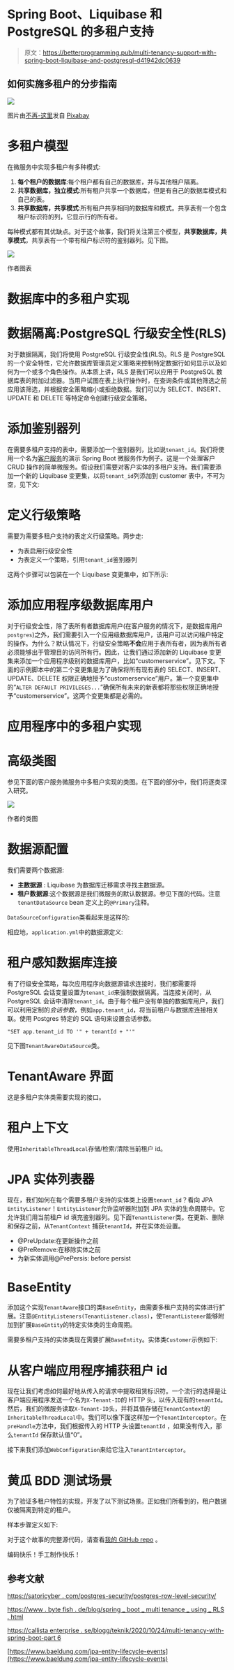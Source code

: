 # Spring Boot、Liquibase 和 PostgreSQL 的多租户支持

> 原文：<https://betterprogramming.pub/multi-tenancy-support-with-spring-boot-liquibase-and-postgresql-d41942dc0639>

## 如何实施多租户的分步指南

![](img/b1caa2a503ae8e6443bda19d0b62e434.png)

图片由[不再-这里](https://pixabay.com/users/no-longer-here-19203/)发自 [Pixabay](https://pixabay.com/photos/lavenders-flowers-field-farm-894919/)

# 多租户模型

在微服务中实现多租户有多种模式:

1.  **每个租户的数据库**:每个租户都有自己的数据库，并与其他租户隔离。
2.  **共享数据库，独立模式**:所有租户共享一个数据库，但是有自己的数据库模式和自己的表。
3.  **共享数据库，共享模式**:所有租户共享相同的数据库和模式。共享表有一个包含租户标识符的列，它显示行的所有者。

每种模式都有其优缺点。对于这个故事，我们将关注第三个模型，**共享数据库，共享模式**，共享表有一个带有租户标识符的鉴别器列。见下图。

![](img/a6efb8829ad54647be161fb9a9a2958d.png)

作者图表

# 数据库中的多租户实现

# 数据隔离:PostgreSQL 行级安全性(RLS)

对于数据隔离，我们将使用 PostgreSQL 行级安全性(RLS)。RLS 是 PostgreSQL 的一个安全特性，它允许数据库管理员定义策略来控制特定数据行如何显示以及如何为一个或多个角色操作。从本质上讲，RLS 是我们可以应用于 PostgreSQL 数据库表的附加过滤器。当用户试图在表上执行操作时，在查询条件或其他筛选之前应用该筛选，并根据安全策略缩小或拒绝数据。我们可以为 SELECT、INSERT、UPDATE 和 DELETE 等特定命令创建行级安全策略。

# 添加鉴别器列

在需要多租户支持的表中，需要添加一个鉴别器列，比如说`tenant_id`。我们将使用一个名为[客户服务](https://github.com/wenqiglantz/multi-tenancy-spring-boot)的演示 Spring Boot 微服务作为例子。这是一个处理客户 CRUD 操作的简单微服务。假设我们需要对客户实体的多租户支持。我们需要添加一个新的 Liquibase 变更集，以将`tenant_id`列添加到 customer 表中，不可为空，见下文:

# 定义行级策略

需要为需要多租户支持的表定义行级策略。两步走:

*   为表启用行级安全性
*   为表定义一个策略，引用`tenant_id`鉴别器列

这两个步骤可以包装在一个 Liquibase 变更集中，如下所示:

# 添加应用程序级数据库用户

对于行级安全性，除了表所有者数据库用户(在客户服务的情况下，是数据库用户`postgres`)之外，我们需要引入一个应用级数据库用户，该用户可以访问租户特定的操作。为什么？默认情况下，行级安全策略**不会**应用于表所有者，因为表所有者必须能够出于管理目的访问所有行。因此，让我们通过添加新的 Liquibase 变更集来添加一个应用程序级别的数据库用户，比如“customerservice”。见下文。下面的示例脚本中的第二个变更集是为了确保将所有现有表的 SELECT、INSERT、UPDATE、DELETE 权限正确地授予“customerservice”用户。第一个变更集中的“`ALTER DEFAULT PRIVILEGES...`”确保所有未来的新表都将那些权限正确地授予“customerservice”。这两个变更集都是必需的。

# 应用程序中的多租户实现

# 高级类图

参见下面的客户服务微服务中多租户实现的类图。在下面的部分中，我们将逐类深入研究。

![](img/e5dcacde9ca598d62f72dd86e4890227.png)

作者的类图

# 数据源配置

我们需要两个数据源:

*   **主数据源** : Liquibase 为数据库迁移需求寻找主数据源。
*   **租户数据源**:这个数据源是我们微服务的默认数据源。参见下面的代码。注意`tenantDataSource` bean 定义上的`@Primary`注释。

`DataSourceConfiguration`类看起来是这样的:

相应地，`application.yml`中的数据源定义:

# 租户感知数据库连接

有了行级安全策略，每次应用程序向数据源请求连接时，我们都需要将 PostgreSQL 会话变量设置为`tenant_id`来强制数据隔离。当连接关闭时，从 PostgreSQL 会话中清除`tenant_id`。由于每个租户没有单独的数据库用户，我们可以利用定制的*会话参数*，例如`app.tenant_id`，将当前租户与数据库连接相关联。使用 Postgres 特定的 SQL 语句来设置会话参数。

`"SET app.tenant_id TO '" + tenantId + "'"`

见下图`TenantAwareDataSource`类。

# TenantAware 界面

这是多租户实体类需要实现的接口。

# 租户上下文

使用`InheritableThreadLocal`存储/检索/清除当前租户 id。

# JPA 实体列表器

现在，我们如何在每个需要多租户支持的实体类上设置`tenant_id`？看向 JPA `EntityListener`！`EntityListener`允许监听器附加到 JPA 实体的生命周期中。它允许我们用当前租户 id 填充鉴别器列。见下面`TenantListener`类。在更新、删除和保存之前，从`TenantContext` 捕获`tenantId`，并在实体处设置。

*   @PreUpdate:在更新操作之前
*   @PreRemove:在移除实体之前
*   为新实体调用@PrePersis: before persist

# BaseEntity

添加这个实现`TenantAware`接口的类`BaseEntity`，由需要多租户支持的实体进行扩展。注意`@EntityListeners(TenantListener.class)`，使`TenantListener`能够附加到扩展`BaseEntity`的特定实体类的生命周期。

需要多租户支持的实体类现在需要扩展`BaseEntity`。实体类`Customer`示例如下:

# 从客户端应用程序捕获租户 id

现在让我们考虑如何最好地从传入的请求中提取租赁标识符。一个流行的选择是让客户端应用程序发送一个名为`X-Tenant-ID`的 HTTP 头，以传入现有的`tenantId`。然后，我们的微服务读取`X-Tenant-ID`头，并将其值存储在`TenantContext`的`InheritableThreadLocal`中。我们可以像下面这样加一个`TenantInterceptor`。在`preHandle`方法中，我们根据传入的 HTTP 头设置`tenantId` ，如果没有传入，那么`tenantId` 保存默认值“0”。

接下来我们添加`WebConfiguration`来给它注入`TenantInterceptor`。

# 黄瓜 BDD 测试场景

为了验证多租户特性的实现，开发了以下测试场景。正如我们所看到的，租户数据仅被隔离到特定的租户。

样本步骤定义如下:

对于这个故事的完整源代码，请查看[我的 GitHub repo](https://github.com/wenqiglantz/multi-tenancy-spring-boot) 。

编码快乐！手工制作快乐！

## **参考文献**

[https://satoricyber . com/postgres-security/postgres-row-level-security/](https://satoricyber.com/postgres-security/postgres-row-level-security/)

[https://www . byte fish . de/blog/spring _ boot _ multi tenance _ using _ RLS . html](https://www.bytefish.de/blog/spring_boot_multitenancy_using_rls.html)

[https://callista enterprise . se/blogg/teknik/2020/10/24/multi-tenancy-with-spring-boot-part 6](https://callistaenterprise.se/blogg/teknik/2020/10/24/multi-tenancy-with-spring-boot-part6/)

[https://www.baeldung.com/jpa-entity-lifecycle-events](https://www.baeldung.com/jpa-entity-lifecycle-events)
